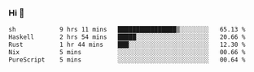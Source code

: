 ### Hi 👋

<!--START_SECTION:waka-->

```txt
sh            9 hrs 11 mins   ████████████████▒░░░░░░░░   65.13 %
Haskell       2 hrs 54 mins   █████░░░░░░░░░░░░░░░░░░░░   20.66 %
Rust          1 hr 44 mins    ███░░░░░░░░░░░░░░░░░░░░░░   12.30 %
Nix           5 mins          ░░░░░░░░░░░░░░░░░░░░░░░░░   00.66 %
PureScript    5 mins          ░░░░░░░░░░░░░░░░░░░░░░░░░   00.64 %
```

<!--END_SECTION:waka-->
